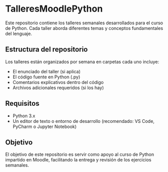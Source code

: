 # TalleresMoodlePython

Este repositorio contiene los talleres semanales desarrollados para el curso de Python. Cada taller aborda diferentes temas y conceptos fundamentales del lenguaje.

## Estructura del repositorio

Los talleres están organizados por semana en carpetas cada uno incluye:

- El enunciado del taller (si aplica)
- El código fuente en Python (.py)
- Comentarios explicativos dentro del código
- Archivos adicionales requeridos (si los hay)

## Requisitos

- Python 3.x
- Un editor de texto o entorno de desarrollo (recomendado: VS Code, PyCharm o Jupyter Notebook)

## Objetivo

El objetivo de este repositorio es servir como apoyo al curso de Python impartido en Moodle, facilitando la entrega y revisión de los ejercicios semanales.
